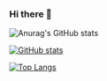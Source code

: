 ### Hi there 👋

<!--
**snndmr/snndmr** is a ✨ _special_ ✨ repository because its `README.md` (this file) appears on your GitHub profile.

Here are some ideas to get you started:

- 🔭 I’m currently working on ...
- 🌱 I’m currently learning ...
- 👯 I’m looking to collaborate on ...
- 🤔 I’m looking for help with ...
- 💬 Ask me about ...
- 📫 How to reach me: ...
- 😄 Pronouns: ...
- ⚡ Fun fact: ...
-->

![Anurag's GitHub stats](https://github-readme-stats.vercel.app/api?username=anuraghazra&bg_color=30,e96443,904e95&title_color=fff&text_color=fff)

[![GitHub stats](https://github-readme-stats.vercel.app/api?username=snndmr&show_icons=true&theme=gradient)](https://github.com/snndmr/)

[![Top Langs](https://github-readme-stats.vercel.app/api/top-langs/?username=snndmr&layout=compact&langs_count=8)](https://github.com/snndmr/)
